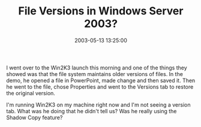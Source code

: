 ﻿---
layout: post
title: "File Versions in Windows Server 2003?"
comments: false
date: 2003-05-13 13:25:00
categories:
 - Technology
subtext-id: a73d8065-0e19-48f2-8e0f-1384f4902b12
alias: /blog/File-Versions-in-Windows-Server-2003.aspx
---


I went over to the Win2K3 launch this morning and one of the things they showed was that the file system maintains older versions of files. In the demo, he opened a file in PowerPoint, made change and then saved it. Then he went to the file, chose Properties and went to the Versions tab to restore the original version.

I'm running Win2K3 on my machine right now and I'm not seeing a version tab. What was he doing that he didn't tell us? Was he really using the Shadow Copy feature?
